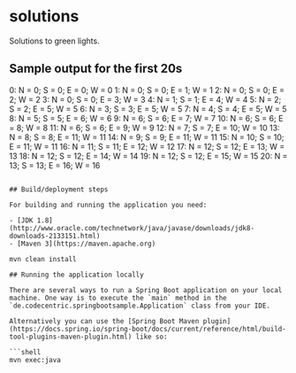 # solutions


Solutions to green lights.


## Sample output for the first 20s
0: N = 0; S = 0; E = 0; W = 0
1: N = 0; S = 0; E = 1; W = 1
2: N = 0; S = 0; E = 2; W = 2
3: N = 0; S = 0; E = 3; W = 3
4: N = 1; S = 1; E = 4; W = 4
5: N = 2; S = 2; E = 5; W = 5
6: N = 3; S = 3; E = 5; W = 5
7: N = 4; S = 4; E = 5; W = 5
8: N = 5; S = 5; E = 6; W = 6
9: N = 6; S = 6; E = 7; W = 7
10: N = 6; S = 6; E = 8; W = 8
11: N = 6; S = 6; E = 9; W = 9
12: N = 7; S = 7; E = 10; W = 10
13: N = 8; S = 8; E = 11; W = 11
14: N = 9; S = 9; E = 11; W = 11
15: N = 10; S = 10; E = 11; W = 11
16: N = 11; S = 11; E = 12; W = 12
17: N = 12; S = 12; E = 13; W = 13
18: N = 12; S = 12; E = 14; W = 14
19: N = 12; S = 12; E = 15; W = 15
20: N = 13; S = 13; E = 16; W = 16

```

## Build/deployment steps

For building and running the application you need:

- [JDK 1.8](http://www.oracle.com/technetwork/java/javase/downloads/jdk8-downloads-2133151.html)
- [Maven 3](https://maven.apache.org)

mvn clean install

## Running the application locally

There are several ways to run a Spring Boot application on your local machine. One way is to execute the `main` method in the `de.codecentric.springbootsample.Application` class from your IDE.

Alternatively you can use the [Spring Boot Maven plugin](https://docs.spring.io/spring-boot/docs/current/reference/html/build-tool-plugins-maven-plugin.html) like so:

```shell
mvn exec:java
```

